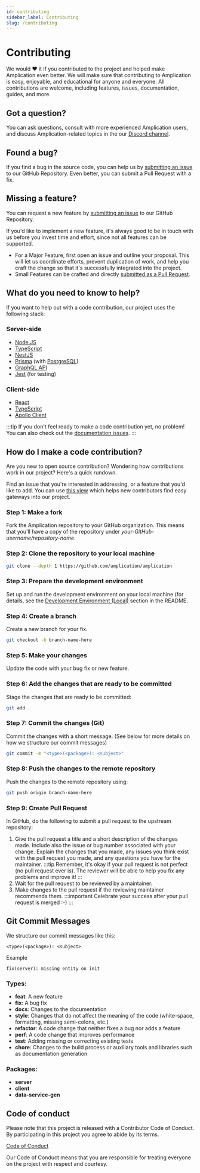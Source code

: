 ```yaml
---
id: contributing
sidebar_label: Contributing
slug: /contributing
---
```


# Contributing

We would ❤️ it if you contributed to the project and helped make Amplication even better. We will make sure that contributing to Amplication is easy, enjoyable, and educational for anyone and everyone. All contributions are welcome, including features, issues, documentation, guides, and more.

## Got a question?

You can ask questions, consult with more experienced Amplication users, and discuss Amplication-related topics in the our [Discord channel](https://amplication.com/discord).

## Found a bug?

If you find a bug in the source code, you can help us by [submitting an issue](https://github.com/amplication/amplication/issues/new?assignees=&labels=type%3A%20bug&template=bug_report.md&title=) to our GitHub Repository. Even better, you can submit a Pull Request with a fix.

## Missing a feature?

You can request a new feature by [submitting an issue](https://github.com/amplication/amplication/issues/new?assignees=&labels=type%3A%20feature%20request&template=feature_request.md&title=) to our GitHub Repository.

If you'd like to implement a new feature, it's always good to be in touch with us before you invest time and effort, since not all features can be supported.

- For a Major Feature, first open an issue and outline your proposal. This will let us coordinate efforts, prevent duplication of work, and help you craft the change so that it's successfully integrated into the project.
- Small Features can be crafted and directly [submitted as a Pull Request](#submit-pr).

## What do you need to know to help?

If you want to help out with a code contribution, our project uses the following stack:

### Server-side

- [Node.JS](https://nodejs.org/)
- [TypeScript](https://www.typescriptlang.org/docs)
- [NestJS](https://docs.nestjs.com/)
- [Prisma](https://www.prisma.io/docs/) (with [PostgreSQL](https://www.postgresql.org/about/))
- [GraphQL API](https://docs.nestjs.com/graphql/quick-start)
- [Jest](https://docs.nestjs.com/fundamentals/testing) (for testing)

### Client-side

- [React](https://reactjs.org/docs/getting-started.html)
- [TypeScript](https://www.typescriptlang.org/docs)
- [Apollo Client](https://www.apollographql.com/docs/react/)

:::tip
If you don't feel ready to make a code contribution yet, no problem! You can also check out the [documentation issues](https://github.com/amplication/amplication/labels/type%3A%20docs).
:::

## <a name="submit-pr"></a> How do I make a code contribution?

Are you new to open source contribution? Wondering how contributions work in our project? Here's a quick rundown.

Find an issue that you're interested in addressing, or a feature that you'd like to add.
You can use [this view](https://github.com/amplication/amplication/issues?q=is%3Aopen+is%3Aissue+label%3A%22good+first+issue%22) which helps new contributors find easy gateways into our project.

### Step 1: Make a fork

Fork the Amplication repository to your GitHub organization. This means that you'll have a copy of the repository under _your-GitHub-username/repository-name_.

### Step 2: Clone the repository to your local machine

```bash
git clone --depth 1 https://github.com/amplication/amplication
```

### Step 3: Prepare the development environment

Set up and run the development environment on your local machine (for details, see the [Development Environment (Local)](https://github.com/amplication/amplication/blob/master/README.md#development) section in the README.

### Step 4: Create a branch

Create a new branch for your fix.

```bash
git checkout -b branch-name-here
```

### Step 5: Make your changes

Update the code with your bug fix or new feature.

### Step 6: Add the changes that are ready to be committed

Stage the changes that are ready to be committed:

```bash
git add .
```

### Step 7: Commit the changes (Git)

Commit the changes with a short message. (See below for more details on how we structure our commit messages)

```bash
git commit -m "<type>(<package>): <subject>"
```

### Step 8: Push the changes to the remote repository

Push the changes to the remote repository using:

```bash
git push origin branch-name-here
```

### Step 9: Create Pull Request

In GitHub, do the following to submit a pull request to the upstream repository:

1. Give the pull request a title and a short description of the changes made. Include also the issue or bug number associated with your change. Explain the changes that you made, any issues you think exist with the pull request you made, and any questions you have for the maintainer.
   :::tip
   Remember, it's okay if your pull request is not perfect (no pull request ever is). The reviewer will be able to help you fix any problems and improve it!
   :::
2. Wait for the pull request to be reviewed by a maintainer.
3. Make changes to the pull request if the reviewing maintainer recommends them.
   :::important
   Celebrate your success after your pull request is merged :-)
   :::

## Git Commit Messages

We structure our commit messages like this:

```git
<type>(<package>): <subject>
```

Example

```git
fix(server): missing entity on init
```

### Types:

- **feat**: A new feature
- **fix**: A bug fix
- **docs**: Changes to the documentation
- **style**: Changes that do not affect the meaning of the code (white-space, formatting, missing semi-colons, etc.)
- **refactor**: A code change that neither fixes a bug nor adds a feature
- **perf**: A code change that improves performance
- **test**: Adding missing or correcting existing tests
- **chore**: Changes to the build process or auxiliary tools and libraries such as documentation generation

### Packages:

- **server**
- **client**
- **data-service-gen**

## Code of conduct

Please note that this project is released with a Contributor Code of Conduct. By participating in this project you agree to abide by its terms.

[Code of Conduct](https://github.com/amplication/amplication/blob/master/CODE_OF_CONDUCT.md)

Our Code of Conduct means that you are responsible for treating everyone on the project with respect and courtesy.
